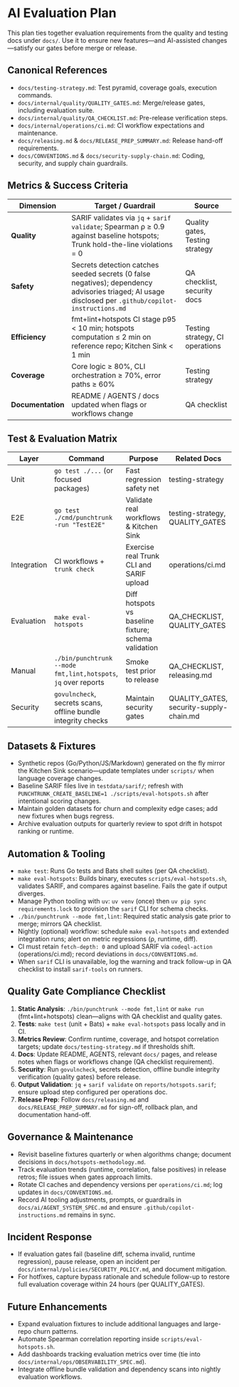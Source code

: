# AI Evaluation Plan

This plan ties together evaluation requirements from the quality and testing docs under `docs/`. Use it to ensure new features—and AI-assisted changes—satisfy our gates before merge or release.

## Canonical References

- `docs/testing-strategy.md`: Test pyramid, coverage goals, execution commands.
- `docs/internal/quality/QUALITY_GATES.md`: Merge/release gates, including evaluation suite.
- `docs/internal/quality/QA_CHECKLIST.md`: Pre-release verification steps.
- `docs/internal/operations/ci.md`: CI workflow expectations and maintenance.
- `docs/releasing.md` & `docs/RELEASE_PREP_SUMMARY.md`: Release hand-off requirements.
- `docs/CONVENTIONS.md` & `docs/security-supply-chain.md`: Coding, security, and supply chain guardrails.

## Metrics & Success Criteria

| Dimension         | Target / Guardrail                                                                                                                                    | Source                          |
| ----------------- | ----------------------------------------------------------------------------------------------------------------------------------------------------- | ------------------------------- |
| **Quality**       | SARIF validates via `jq` + `sarif validate`; Spearman ρ ≥ 0.9 against baseline hotspots; Trunk hold-the-line violations = 0                           | Quality gates, Testing strategy |
| **Safety**        | Secrets detection catches seeded secrets (0 false negatives); dependency advisories triaged; AI usage disclosed per `.github/copilot-instructions.md` | QA checklist, security docs     |
| **Efficiency**    | fmt+lint+hotspots CI stage p95 < 10 min; hotspots computation ≤ 2 min on reference repo; Kitchen Sink < 1 min                                         | Testing strategy, CI operations |
| **Coverage**      | Core logic ≥ 80%, CLI orchestration ≥ 70%, error paths ≥ 60%                                                                                          | Testing strategy                |
| **Documentation** | README / AGENTS / docs updated when flags or workflows change                                                                                         | QA checklist                    |

## Test & Evaluation Matrix

| Layer       | Command                                                        | Purpose                                              | Related Docs                            |
| ----------- | -------------------------------------------------------------- | ---------------------------------------------------- | --------------------------------------- |
| Unit        | `go test ./...` (or focused packages)                          | Fast regression safety net                           | testing-strategy                        |
| E2E         | `go test ./cmd/punchtrunk -run "TestE2E"`                      | Validate real workflows & Kitchen Sink               | testing-strategy, QUALITY_GATES         |
| Integration | CI workflows + `trunk check`                                   | Exercise real Trunk CLI and SARIF upload             | operations/ci.md                        |
| Evaluation  | `make eval-hotspots`                                           | Diff hotspots vs baseline fixture; schema validation | QA_CHECKLIST, QUALITY_GATES             |
| Manual      | `./bin/punchtrunk --mode fmt,lint,hotspots`, `jq` over reports | Smoke test prior to release                          | QA_CHECKLIST, releasing.md              |
| Security    | `govulncheck`, secrets scans, offline bundle integrity checks  | Maintain security gates                              | QUALITY_GATES, security-supply-chain.md |

## Datasets & Fixtures

- Synthetic repos (Go/Python/JS/Markdown) generated on the fly mirror the Kitchen Sink scenario—update templates under `scripts/` when language coverage changes.
- Baseline SARIF files live in `testdata/sarif/`; refresh with `PUNCHTRUNK_CREATE_BASELINE=1 ./scripts/eval-hotspots.sh` after intentional scoring changes.
- Maintain golden datasets for churn and complexity edge cases; add new fixtures when bugs regress.
- Archive evaluation outputs for quarterly review to spot drift in hotspot ranking or runtime.

## Automation & Tooling

- `make test`: Runs Go tests and Bats shell suites (per QA checklist).
- `make eval-hotspots`: Builds binary, executes `scripts/eval-hotspots.sh`, validates SARIF, and compares against baseline. Fails the gate if output diverges.
- Manage Python tooling with `uv`: `uv venv` (once) then `uv pip sync requirements.lock` to provision the `sarif` CLI for schema checks.
- `./bin/punchtrunk --mode fmt,lint`: Required static analysis gate prior to merge; mirrors QA checklist.
- Nightly (optional) workflow: schedule `make eval-hotspots` and extended integration runs; alert on metric regressions (ρ, runtime, diff).
- CI must retain `fetch-depth: 0` and upload SARIF via `codeql-action` (operations/ci.md); record deviations in `docs/CONVENTIONS.md`.
- When `sarif` CLI is unavailable, log the warning and track follow-up in QA checklist to install `sarif-tools` on runners.

## Quality Gate Compliance Checklist

1. **Static Analysis**: `./bin/punchtrunk --mode fmt,lint` or `make run` (fmt+lint+hotspots) clean—aligns with QA checklist and quality gates.
2. **Tests**: `make test` (unit + Bats) + `make eval-hotspots` pass locally and in CI.
3. **Metrics Review**: Confirm runtime, coverage, and hotspot correlation targets; update `docs/testing-strategy.md` if thresholds shift.
4. **Docs**: Update README, AGENTS, relevant `docs/` pages, and release notes when flags or workflows change (QA checklist requirement).
5. **Security**: Run `govulncheck`, secrets detection, offline bundle integrity verification (quality gates) before release.
6. **Output Validation**: `jq` + `sarif validate` on `reports/hotspots.sarif`; ensure upload step configured per operations doc.
7. **Release Prep**: Follow `docs/releasing.md` and `docs/RELEASE_PREP_SUMMARY.md` for sign-off, rollback plan, and documentation hand-off.

## Governance & Maintenance

- Revisit baseline fixtures quarterly or when algorithms change; document decisions in `docs/hotspots-methodology.md`.
- Track evaluation trends (runtime, correlation, false positives) in release retros; file issues when gates approach limits.
- Rotate CI caches and dependency versions per `operations/ci.md`; log updates in `docs/CONVENTIONS.md`.
- Record AI tooling adjustments, prompts, or guardrails in `docs/ai/AGENT_SYSTEM_SPEC.md` and ensure `.github/copilot-instructions.md` remains in sync.

## Incident Response

- If evaluation gates fail (baseline diff, schema invalid, runtime regression), pause release, open an incident per `docs/internal/policies/SECURITY_POLICY.md`, and document mitigation.
- For hotfixes, capture bypass rationale and schedule follow-up to restore full evaluation coverage within 24 hours (per QUALITY_GATES).

## Future Enhancements

- Expand evaluation fixtures to include additional languages and large-repo churn patterns.
- Automate Spearman correlation reporting inside `scripts/eval-hotspots.sh`.
- Add dashboards tracking evaluation metrics over time (tie into `docs/internal/ops/OBSERVABILITY_SPEC.md`).
- Integrate offline bundle validation and dependency scans into nightly evaluation workflows.
